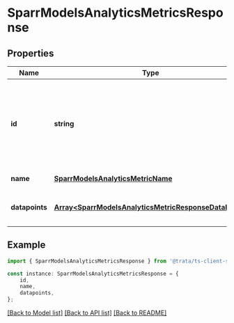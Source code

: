 # SparrModelsAnalyticsMetricsResponse


## Properties

Name | Type | Description | Notes
------------ | ------------- | ------------- | -------------
**id** | **string** | Unique identifier for the metric response. This will help co-relate the request and response | [default to undefined]
**name** | [**SparrModelsAnalyticsMetricName**](SparrModelsAnalyticsMetricName.md) | Name of the metric | [default to undefined]
**datapoints** | [**Array&lt;SparrModelsAnalyticsMetricResponseDataPoint&gt;**](SparrModelsAnalyticsMetricResponseDataPoint.md) | List of data points for the metric response | [default to undefined]

## Example

```typescript
import { SparrModelsAnalyticsMetricsResponse } from '@trata/ts-client-sdk';

const instance: SparrModelsAnalyticsMetricsResponse = {
    id,
    name,
    datapoints,
};
```

[[Back to Model list]](../README.md#documentation-for-models) [[Back to API list]](../README.md#documentation-for-api-endpoints) [[Back to README]](../README.md)
